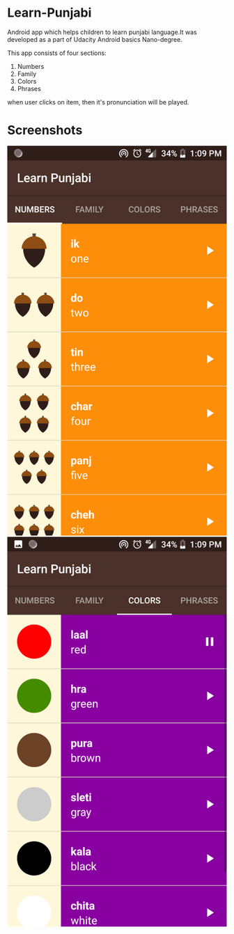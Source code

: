 # Learn-Punjabi
Android app which helps children to learn punjabi language.It was developed as a part of Udacity Android basics Nano-degree.

This app consists of four sections: 
1. Numbers
2. Family
3. Colors
4. Phrases

when user clicks on item, then it's pronunciation will be played.

# Screenshots
<img src="https://github.com/Ni3verma/Learn-Punjabi/blob/master/num_ss.png" alt="number screen">

<img src="https://github.com/Ni3verma/Learn-Punjabi/blob/master/color_ss.png" alt="color screen">
